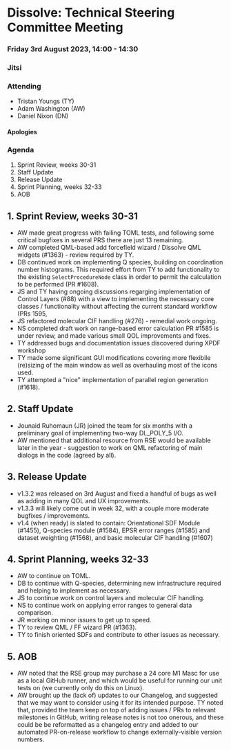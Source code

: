 # Dissolve: Technical Steering Committee Meeting
### Friday 3rd August 2023, 14:00 - 14:30
### Jitsi

### Attending

- Tristan Youngs (TY)
- Adam Washington (AW)
- Daniel Nixon (DN)

#### Apologies

### Agenda

1. Sprint Review, weeks 30-31
2. Staff Update
3. Release Update
4. Sprint Planning, weeks 32-33
5. AOB

## 1. Sprint Review, weeks 30-31

- AW made great progress with failing TOML tests, and following some critical bugfixes in several PRS there are just 13 remaining.
- AW completed QML-based add forcefield wizard / Dissolve QML widgets (#1363) - review required by TY.
- DB continued work on implementing Q species, building on coordination number histograms. This required effort from TY to add functionality to the existing `SelectProcedureNode` class in order to permit the calculation to be performed (PR #1608).
- JS and TY having ongoing discussions regarging implementation of Control Layers (#88) with a view to implementing the necessary core classes / functionality without affecting the current standard workflow (PRs 1595, 
- JS refactored molecular CIF handling (#276) - remedial work ongoing.
- NS completed draft work on range-based error calculation PR #1585 is under review, and made various small QOL improvements and fixes.
- TY addressed bugs and documentation issues discovered during XPDF workshop
- TY made some significant GUI modifications covering more flexibile (re)sizing of the main window as well as overhauling most of the icons used.
- TY attempted a "nice" implementation of parallel region generation (#1618).

## 2. Staff Update

- Jounaid Ruhomaun (JR) joined the team for six months with a preliminary goal of implementing two-way DL_POLY_5 I/O.
- AW mentioned that additional resource from RSE would be available later in the year - suggestion to work on QML refactoring of main dialogs in the code (agreed by all).

## 3. Release Update

- v1.3.2 was released on 3rd August and fixed a handful of bugs as well as adding in many QOL and UX improvements.
- v1.3.3 will likely come out in week 32, with a couple more moderate bugfixes / improvements.
- v1.4 (when ready) is slated to contain: Orientational SDF Module (#1455), Q-species module (#1584), EPSR error ranges (#1585) and dataset weighting (#1568), and basic molecular CIF handling (#1607)

## 4. Sprint Planning, weeks 32-33

- AW to continue on TOML.
- DB to continue with Q-species, determining new infrastructure required and helping to implement as necessary.
- JS to continue work on control layers and molecular CIF handling.
- NS to continue work on applying error ranges to general data comparison.
- JR working on minor issues to get up to speed.
- TY to review QML / FF wizard PR (#1363).
- TY to finish oriented SDFs and contribute to other issues as necessary.

## 5. AOB

- AW noted that the RSE group may purchase a 24 core M1 Masc for use as a local GitHub runner, and which would be useful for running our unit tests on (we currently only do this on Linux).
- AW brought up the (lack of) updates to our Changelog, and suggested that we may want to consider using it for its intended purpose. TY noted that, provided the team keep on top of adding issues / PRs to relevant milestones in GitHub, writing release notes is not too onerous, and these could be be reformatted as a changelog entry and added to our automated PR-on-release workflow to change externally-visible version numbers.
